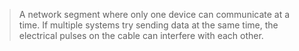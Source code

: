 
>A network segment where only one device can communicate at a time.
>If multiple systems try sending data at the same time, the electrical pulses on the cable can interfere with each other.